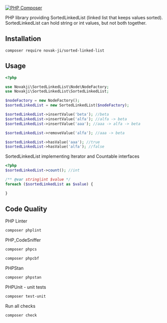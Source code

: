 [![PHP Composer](https://github.com/novak-ji/sorted-linked-list/actions/workflows/php.yml/badge.svg)](https://github.com/novak-ji/sorted-linked-list/actions/workflows/php.yml)

PHP library providing SortedLinkedList (linked list that keeps values sorted). SortedLinkedList can hold string or int values, but not both together.

## Installation

```
composer require novak-ji/sorted-linked-list
```

## Usage

```php
<?php

use Novakji\SortedLinkedList\Node\NodeFactory;
use Novakji\SortedLinkedList\SortedLinkedList;

$nodeFactory = new NodeFactory();
$sortedLinkedList = new SortedLinkedList($nodeFactory);

$sortedLinkedList->insertValue('beta'); //beta
$sortedLinkedList->insertValue('alfa'); //alfa -> beta
$sortedLinkedList->insertValue('aaa'); //aaa -> alfa -> beta

$sortedLinkedList->removeValue('alfa'); //aaa -> beta

$sortedLinkedList->hasValue('aaa'); //true
$sortedLinkedList->hasValue('alfa'); //false
```
SortedLinkedList implementing Iterator and Countable interfaces
```php
<?php
$sortedLinkedList->count(); //int

/** @var string|int $value */
foreach ($sortedLinkedList as $value) {

}
```

##  Code Quality
PHP Linter
```bash
composer phplint
```

PHP_CodeSniffer
```bash
composer phpcs
```
```bash
composer phpcbf
```

PHPStan
```bash
composer phpstan
```

PHPUnit - unit tests
```bash
composer test-unit
```

Run all checks
```bash
composer check
```
